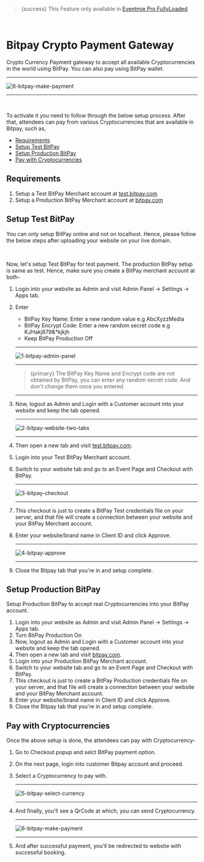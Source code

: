> {success} This Feature only available in [Eventmie Pro FullyLoaded](https://classiebit.com/eventmie-pro-fullyloaded)

<br>

# Bitpay Crypto Payment Gateway

Crypto Currency Payment gateway to accept all available Cryptocurrencies in the world using BitPay. You can also pay using BitPay wallet.

---

![6-bitpay-make-payment](/images/fullyloaded/6-bitpay-make-payment.png "6-bitpay-make-payment")

---

<br>

To activate it you need to follow through the below setup process. After that, attendees can pay from various Cryptocurrencies that are available in Bitpay, such as,

-   [Requirements](#Requirements)
-   [Setup Test BitPay](#Setup-Test-BitPay)
-   [Setup Production BitPay](#Setup-Production-BitPay)
-   [Pay with Cryptocurrencies](#Pay-with-Cryptocurrencies)

<a name="Requirements"></a>

## Requirements

1. Setup a Test BitPay Merchant account at [test.bitpay.com](https://test.bitpay.com/)
2. Setup a Production BitPay Merchant account at [bitpay.com](https://bitpay.com/)

<a name="Setup-Test-BitPay"></a>

## Setup Test BitPay

You can only setup BitPay online and not on localhost. Hence, please follow the below steps after uploading your website on your live domain.

<br>

Now, let's setup Test BitPay for test payment. The production BitPay setup is same as test. Hence, make sure you create a BitPay merchant account at both-

1. Login into your website as Admin and visit Admin Panel -> Settings -> Apps tab.
2. Enter

    - BitPay Key Name: Enter a new random value e.g AbcXyzzMedia
    - BitPay Encrypt Code: Enter a new random secret code e.g KJHakj879&\*kjkjh
    - Keep BitPay Production Off

    ***

    ![1-bitpay-admin-panel](/images/fullyloaded/1-bitpay-admin-panel.png "1-bitpay-admin-panel")

    ***

    > {primary} The BitPay Key Name and Encrypt code are not obtained by BitPay, you can enter any random secret code. And don't change them once you entered.

    ***

3. Now, logout as Admin and Login with a Customer account into your website and keep the tab opened.

    ***

    ![2-bitpay-website-two-tabs](/images/fullyloaded/2-bitpay-website-two-tabs.png "2-bitpay-website-two-tabs")

    ***

4. Then open a new tab and visit [test.bitpay.com](https://test.bitpay.com/).
5. Login into your Test BitPay Merchant account.
6. Switch to your website tab and go to an Event Page and Checkout with BitPay.

    ***

    ![3-bitpay-checkout](/images/v2/EventmieProFullyLoadedV2.0/5.3-bitpay-checkout.png "3-bitpay-checkout")

    ***

7. This checkout is just to create a BitPay Test credentials file on your server, and that file will create a connection between your website and your BitPay Merchant account.
8. Enter your website/brand name in Client ID and click Approve.

    ***

    ![4-bitpay-approve](/images/fullyloaded/4-bitpay-approve.png "4-bitpay-approve")

    ***

9. Close the Bitpay tab that you're in and setup complete.

<a name="Setup-Production-BitPay"></a>

## Setup Production BitPay

Setup Production BitPay to accept real Cryptocurrencies into your BitPay account.

1. Login into your website as Admin and visit Admin Panel -> Settings -> Apps tab.
2. Turn BitPay Production On
3. Now, logout as Admin and Login with a Customer account into your website and keep the tab opened.
4. Then open a new tab and visit [bitpay.com](https://bitpay.com/).
5. Login into your Production BitPay Merchant account.
6. Switch to your website tab and go to an Event Page and Checkout with BitPay.
7. This checkout is just to create a BitPay Production credentials file on your server, and that file will create a connection between your website and your BitPay Merchant account.
8. Enter your website/brand name in Client ID and click Approve.
9. Close the Bitpay tab that you're in and setup complete.

<a name="Pay-with-Cryptocurrencies"></a>

## Pay with Cryptocurrencies

Once the above setup is done, the attendees can pay with Cryptocurrency-

1. Go to Checkout popup and selct BitPay payment option.
2. On the next page, login into customer Bitpay account and proceed.
3. Select a Cryptocurrency to pay with.

    ***

    ![5-bitpay-select-currency](/images/fullyloaded/5-bitpay-select-currency.png "5-bitpay-select-currency")

    ***

4. And finally, you'll see a QrCode at which, you can send Cryptocurrency.

    ***

    ![6-bitpay-make-payment](/images/fullyloaded/6-bitpay-make-payment.png "6-bitpay-make-payment")

    ***

5. And after successful payment, you'll be redirected to webstie with successful booking.

